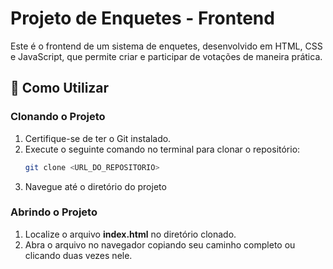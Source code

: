 # Projeto de Enquetes - Frontend

Este é o frontend de um sistema de enquetes, desenvolvido em HTML, CSS e JavaScript, que permite criar e participar de votações de maneira prática.

## 🚀 Como Utilizar

### Clonando o Projeto

1. Certifique-se de ter o Git instalado.
2. Execute o seguinte comando no terminal para clonar o repositório:
   ```bash
   git clone <URL_DO_REPOSITORIO>
   ```
3. Navegue até o diretório do projeto

### Abrindo o Projeto

1. Localize o arquivo **index.html** no diretório clonado.
2. Abra o arquivo no navegador copiando seu caminho completo ou clicando duas vezes nele.